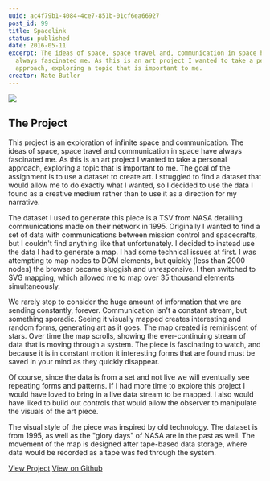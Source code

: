 ```yaml
---
uuid: ac4f79b1-4084-4ce7-851b-01cf6ea66927
post_id: 99
title: Spacelink
status: published
date: 2016-05-11
excerpt: The ideas of space, space travel and, communication in space have
  always fascinated me. As this is an art project I wanted to take a personal
  approach, exploring a topic that is important to me.
creator: Nate Butler
---
```

![](https://res.cloudinary.com/yaminateo/image/upload/v1637122928/project/spacelink/22d86625220422e9b44619000db9249e9e79e163-screenshot-2016-02-19-13.54.12.8b6ff64a31790288f1b061ccc4fe027a54591f84_lcuq4d.png)

## The Project

This project is an exploration of infinite space and communication. The ideas of space, space travel and communication in space have always fascinated me. As this is an art project I wanted to take a personal approach, exploring a topic that is important to me. The goal of the assignment is to use a dataset to create art. I struggled to find a dataset that would allow me to do exactly what I wanted, so I decided to use the data I found as a creative medium rather than to use it as a direction for my narrative.

The dataset I used to generate this piece is a TSV from NASA detailing communications made on their network in 1995. Originally I wanted to find a set of data with communications between mission control and spacecrafts, but I couldn't find anything like that unfortunately. I decided to instead use the data I had to generate a map. I had some technical issues at first. I was attempting to map nodes to DOM elements, but quickly (less than 2000 nodes) the browser became sluggish and unresponsive. I then switched to SVG mapping, which allowed me to map over 35 thousand elements simultaneously.

We rarely stop to consider the huge amount of information that we are sending constantly, forever. Communication isn't a constant stream, but something sporadic. Seeing it visually mapped creates interesting and random forms, generating art as it goes. The map created is reminiscent of stars. Over time the map scrolls, showing the ever-continuing stream of data that is moving through a system. The piece is fascinating to watch, and because it is in constant motion it interesting forms that are found must be saved in your mind as they quickly disappear.

Of course, since the data is from a set and not live we will eventually see repeating forms and patterns. If I had more time to explore this project I would have loved to bring in a live data stream to be mapped. I also would have liked to build out controls that would allow the observer to manipulate the visuals of the art piece.

The visual style of the piece was inspired by old technology. The dataset is from 1995, as well as the "glory days" of NASA are in the past as well. The movement of the map is designed after tape-based data storage, where data would be recorded as a tape was fed through the system.

[View Project](http://iamnbutler.github.io/spacelink/) [View on Github](https://github.com/iamnbutler/spacelink)